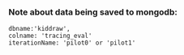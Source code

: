 ### Note about data being saved to mongodb:
```
dbname:'kiddraw',
colname: 'tracing_eval'
iterationName: 'pilot0' or 'pilot1' 
```
